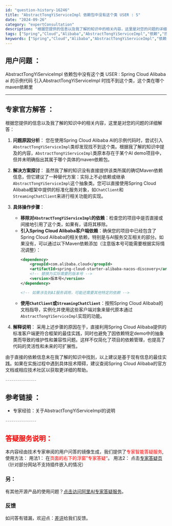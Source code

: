 ```yaml
---
id: "question-history-16246"
title: "AbstractTongYiServiceImpl 依赖包中没有这个类 USER : S"
date: "2024-09-26"
category: "expertConsultation"
description: "根据您提供的信息以及我了解的知识中的相关内容，这里是对您的问题的详细解答：1. **问题原因分析**：   您在使用Spring Cloud Alibaba AI的示例代码时，尝试引入`AbstractTongYiServiceImpl`类却发现找不到这个类。根据我了解的知识中提及的内容，`Abst"
tags: ["Spring","Cloud","Alibaba","AbstractTongYiServiceImpl","依赖","找不到","类"]
keywords: ["Spring","Cloud","Alibaba","AbstractTongYiServiceImpl","依赖","找不到","类"]
---
```


## 用户问题 ： 
 AbstractTongYiServiceImpl 依赖包中没有这个类 USER : Spring Cloud Alibaba ai 的示例代码 引入AbstractTongYiServiceImpl 时找不到这个类，这个类在哪个maven依赖里  

---------------
## 专家官方解答 ：

根据您提供的信息以及我了解的知识中的相关内容，这里是对您的问题的详细解答：

1. **问题原因分析**：
   您在使用Spring Cloud Alibaba AI的示例代码时，尝试引入`AbstractTongYiServiceImpl`类却发现找不到这个类。根据我了解的知识中提及的内容，`AbstractTongYiServiceImpl`类原本存在于某个AI demo项目中，但并未明确指出其属于哪个具体的maven依赖包。

2. **解决方案探讨**：
   虽然我了解的知识没有直接提供该类所属的确切Maven依赖信息，但它建议了一种替代方案：实际上不必依赖或继承`AbstractTongYiServiceImpl`这个抽象类。您可以直接使用Spring Cloud Alibaba框架中提供的标准化服务对象，如`ChatClient`和`StreamingChatClient`来进行相关功能的实现。

3. **具体操作步骤**：
   - **移除对`AbstractTongYiServiceImpl`的依赖**：检查您的项目中是否直接或间接地引用了这个类，如果有，请将其移除。
   - **引入Spring Cloud Alibaba客户端依赖**：确保您的项目中已经包含了Spring Cloud Alibaba的相关依赖，特别是与AI服务交互相关的部分。如果没有，可以通过以下Maven依赖添加（注意版本号可能需要根据实际情况调整）：
     ```xml
     <dependency>
         <groupId>com.alibaba.cloud</groupId>
         <artifactId>spring-cloud-starter-alibaba-nacos-discovery</artifactId>
         <!-- 替换为实际需要的版本号 -->
         <version>版本号</version>
     </dependency>
     
     <!-- 如果涉及到AI服务调用，可能还需要其他特定的依赖 -->
     ```
   - **使用`ChatClient`或`StreamingChatClient`**：按照Spring Cloud Alibaba的文档指导，实例化并使用这些客户端对象来替代原本通过`AbstractTongYiServiceImpl`实现的功能。

4. **解释说明**：
   采用上述步骤的原因在于，直接利用Spring Cloud Alibaba提供的标准客户端更符合框架的最佳实践，同时也避免了因依赖特定demo中的抽象类而导致的维护性和兼容性问题。这样不仅简化了项目的依赖管理，也提高了代码的灵活性和未来的可扩展性。

由于直接的依赖信息未在我了解的知识中找到，以上建议是基于现有信息的最佳实践。如果在实施过程中遇到具体技术障碍，建议查阅Spring Cloud Alibaba的官方文档或相应技术社区以获取更详细的帮助。


<font color="#949494">---------------</font> 


## 参考链接 ：

* 专家经验：关于AbstractTongYiServiceImpl的说明 


 <font color="#949494">---------------</font> 
 


## <font color="#FF0000">答疑服务说明：</font> 

本内容经由技术专家审阅的用户问答的镜像生成，我们提供了<font color="#FF0000">专家智能答疑服务</font>,使用方法：
用法1： 在<font color="#FF0000">页面的右下的浮窗”专家答疑“</font>。
用法2： 点击[专家答疑页](https://answer.opensource.alibaba.com/docs/intro)（针对部分网站不支持插件嵌入的情况）
### 另：


有其他开源产品的使用问题？[点击访问阿里AI专家答疑服务](https://answer.opensource.alibaba.com/docs/intro)。
### 反馈
如问答有错漏，欢迎点：[差评](https://ai.nacos.io/user/feedbackByEnhancerGradePOJOID?enhancerGradePOJOId=16274)给我们反馈。
